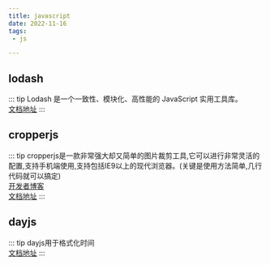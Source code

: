 ```yaml
---
title: javascript
date: 2022-11-16
tags:
 - js

---
```


## lodash

::: tip
Lodash 是一个一致性、模块化、高性能的 JavaScript 实用工具库。  
[文档地址](https://www.lodashjs.com/) 
:::

## cropperjs

::: tip
cropperjs是一款非常强大却又简单的图片裁剪工具,它可以进行非常灵活的配置,支持手机端使用,支持包括IE9以上的现代浏览器。(关键是使用方法简单,几行代码就可以搞定)  
[开发者博客](https://www.cnblogs.com/eightFlying/p/cropper-demo.html)  
[文档地址](https://fengyuanchen.github.io/cropperjs/) 
:::

## dayjs

::: tip
dayjs用于格式化时间  
[文档地址](https://dayjs.fenxianglu.cn/) 
:::